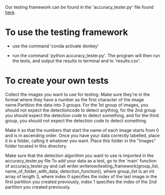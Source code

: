 Our testing framework can be found in the 'accuracy_tester.py' file found [here](!https://bitbucket.org/Osamaaa/comp3888_t13a_group5/src/master/donkey%20gym/mycar/accuracy_tester.py).

# To use the testing framework #

- use the command 'conda activate donkey'

- run the command 'python accuracy_tester.py'. The program will then run the tests, and output the results to terminal and to 'results.csv'.

# To create your own tests #

Collect the images you want to use for testing. Make sure they're in the format where they have a number as the first character of the image name.Partition the data into 3 groups. For the 1st group of images, you should not expect the detectioncode to detect anything, for the 2nd group you should expect the detection code to detect something, and for the third group, you should not expect the detection code to detect something.

Make it so that the numbers that start the name of each image starts from 0 and is in ascending order.
Once you have your data correctly labelled, place it in a folder, calling it whatever you want.
Place this folder in the "Images" folder located in this directory.

Make sure that the detection algorithm you want to use is imported in the accuracy_tester.py file
To add your data as a test, go to the 'main' function of accuracy_tester.py and call writer.writerow(testing_framework(group_list, name_of_folder_with_data, detection_function)),
where group_list is an int array of length 3, where index 0 specifies the index of the last image
in the first partition you created previously, index 1 specifies the index of the 2nd partition you created previously.